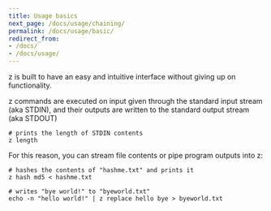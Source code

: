 ```yaml
---
title: Usage basics
next_page: /docs/usage/chaining/
permalink: /docs/usage/basic/
redirect_from: 
- /docs/
- /docs/usage/
---
```


z is built to have an easy and intuitive interface without giving up on functionality.

z commands are executed on input given through the standard input stream (aka STDIN), and their outputs are written to the standard output stream (aka STDOUT)
```
# prints the length of STDIN contents
z length
```

For this reason, you can stream file contents or pipe program outputs into z:
```
# hashes the contents of "hashme.txt" and prints it
z hash md5 < hashme.txt

# writes "bye world!" to "byeworld.txt"
echo -n "hello world!" | z replace hello bye > byeworld.txt
```
